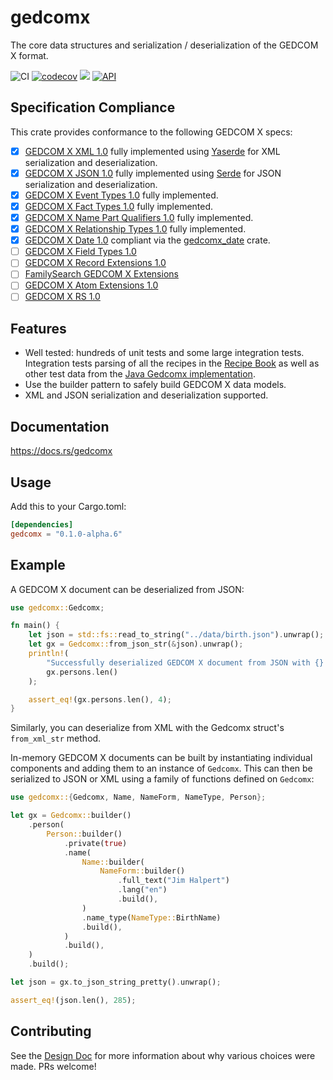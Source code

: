 # gedcomx
The core data structures and serialization / deserialization of the GEDCOM X format.

![CI](https://github.com/ephraimkunz/gedcomx-rs/workflows/CI/badge.svg)
[![codecov](https://codecov.io/gh/ephraimkunz/gedcomx-rs/branch/main/graph/badge.svg)](https://codecov.io/gh/ephraimkunz/gedcomx-rs)
[![](https://img.shields.io/crates/v/gedcomx.svg)](https://crates.io/crates/gedcomx)
[![API](https://docs.rs/gedcomx/badge.svg)](https://docs.rs/gedcomx)

## Specification Compliance
This crate provides conformance to the following GEDCOM X specs:
- [x] [GEDCOM X XML 1.0](https://github.com/FamilySearch/gedcomx/blob/master/specifications/xml-format-specification.md) fully implemented using [Yaserde](https://github.com/media-io/yaserde) for XML serialization and deserialization.
- [x] [GEDCOM X JSON 1.0](https://github.com/FamilySearch/gedcomx/blob/master/specifications/json-format-specification.md) fully implemented using [Serde](https://github.com/serde-rs/serde) for JSON serialization and deserialization.
- [x] [GEDCOM X Event Types 1.0](https://github.com/FamilySearch/gedcomx/blob/master/specifications/event-types-specification.md) fully implemented.
- [x] [GEDCOM X Fact Types 1.0](https://github.com/FamilySearch/gedcomx/blob/master/specifications/fact-types-specification.md) fully implemented. 
- [x] [GEDCOM X Name Part Qualifiers 1.0](https://github.com/FamilySearch/gedcomx/blob/master/specifications/name-part-qualifiers-specification.md) fully implemented.
- [x] [GEDCOM X Relationship Types 1.0](https://github.com/FamilySearch/gedcomx/blob/master/specifications/relationship-types-specification.md) fully implemented.
- [x] [GEDCOM X Date 1.0](https://github.com/FamilySearch/gedcomx/blob/master/specifications/date-format-specification.md) compliant via the [gedcomx_date](https://github.com/nicompte/gedcomx-date-rs) crate.
- [ ] [GEDCOM X Field Types 1.0](https://github.com/FamilySearch/gedcomx-record/blob/master/specifications/field-types-specification.md)
- [ ] [GEDCOM X Record Extensions 1.0](https://github.com/FamilySearch/gedcomx-record/blob/master/specifications/record-specification.md)
- [ ] [FamilySearch GEDCOM X Extensions](https://github.com/FamilySearch/gedcomx-familysearch-extensions/blob/master/specifications/gedcomx-familysearch-specification.md)
- [ ] [GEDCOM X Atom Extensions 1.0](https://github.com/FamilySearch/gedcomx-rs/blob/master/specifications/atom-model-specification.md)
- [ ] [GEDCOM X RS 1.0](https://github.com/FamilySearch/gedcomx-rs/blob/master/specifications/rs-specification.md)

## Features
- Well tested: hundreds of unit tests and some large integration tests. Integration tests parsing of all the recipes in the [Recipe Book](http://www.gedcomx.org/Recipe-Book.html) as well as other test data from the [Java Gedcomx implementation](https://github.com/FamilySearch/gedcomx-java).
- Use the builder pattern to safely build GEDCOM X data models.
- XML and JSON serialization and deserialization supported.

## Documentation
https://docs.rs/gedcomx

## Usage
Add this to your Cargo.toml:

```toml
[dependencies]
gedcomx = "0.1.0-alpha.6"
```

## Example
A GEDCOM X document can be deserialized from JSON:

```rust
use gedcomx::Gedcomx;

fn main() {
    let json = std::fs::read_to_string("../data/birth.json").unwrap();
    let gx = Gedcomx::from_json_str(&json).unwrap();
    println!(
        "Successfully deserialized GEDCOM X document from JSON with {} people inside!",
        gx.persons.len()
    );

    assert_eq!(gx.persons.len(), 4);
}

```

Similarly, you can deserialize from XML with the Gedcomx struct's `from_xml_str` method.

In-memory GEDCOM X documents can be built by instantiating individual components and adding them to an instance of `Gedcomx`.
This can then be serialized to JSON or XML using a family of functions defined on `Gedcomx`:

```rust
use gedcomx::{Gedcomx, Name, NameForm, NameType, Person};

let gx = Gedcomx::builder()
    .person(
        Person::builder()
            .private(true)
            .name(
                Name::builder(
                    NameForm::builder()
                        .full_text("Jim Halpert")
                        .lang("en")
                        .build(),
                )
                .name_type(NameType::BirthName)
                .build(),
            )
            .build(),
    )
    .build();

let json = gx.to_json_string_pretty().unwrap();

assert_eq!(json.len(), 285);
```

## Contributing
See the [Design Doc](DESIGN.md) for more information about why various choices were made. PRs welcome!
